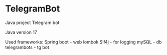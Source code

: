 # TelegramBot
Java project Telegram bot

Java version 17

Used frameworks:
Spring boot - web
lombok
Slf4j - for logging
mySQL - db
telegrambots - tg bot
	
	
